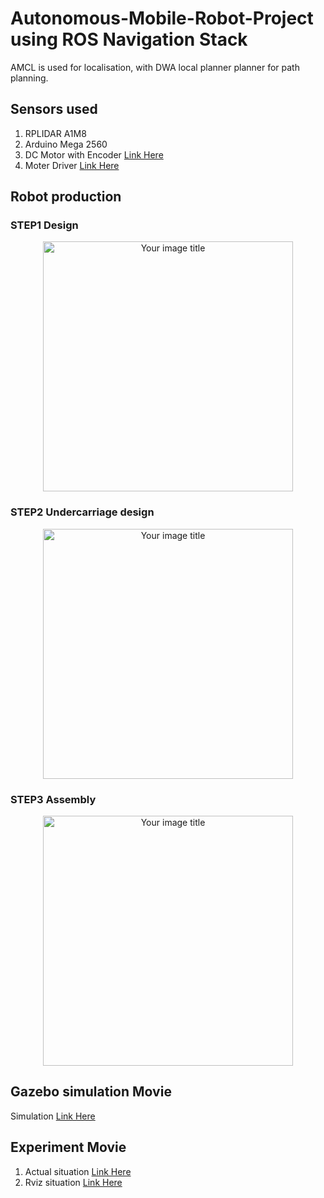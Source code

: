 # Autonomous-Mobile-Robot-Project using ROS Navigation Stack
AMCL is used for localisation, with DWA local planner planner for path planning.
## Sensors used
1. RPLIDAR A1M8
2. Arduino Mega 2560
3. DC Motor with Encoder [Link Here](https://osoyoo.store/products/dc-motor-robotic-car-speed-encoder-9v-for-arduino-raspberry-pi-platform-diy?variant=31930889830511)
4. Moter Driver [Link Here](https://osoyoo.store/collections/arduino-robot-car-v2-0/products/osoyoo-model-x-motor-driver-module-for-arduino-v2-0-robot-carmodel-2018000800?variant=31648878755951)

## Robot production

### STEP1 Design
<div align="center">
<img src="https://user-images.githubusercontent.com/52307432/108242592-6e9dd980-7190-11eb-96ec-b431d58bef57.jpg" alt="Your image title"  width="400">
</div>

### STEP2 Undercarriage design
<div align="center">
<img src="https://user-images.githubusercontent.com/52307432/108243713-ba9d4e00-7191-11eb-98ac-c87bb7d3a83c.jpg" alt="Your image title"  width="400">
</div>

### STEP3 Assembly
<div align="center">
<img src="https://user-images.githubusercontent.com/52307432/108243883-ec161980-7191-11eb-8bca-106ccb291834.jpg" alt="Your image title"  width="400">
</div>

## Gazebo simulation Movie

Simulation [Link Here](https://user-images.githubusercontent.com/52307432/108248440-3221ac00-7197-11eb-89a6-85a4acc00491.mp4)

## Experiment Movie

1. Actual situation [Link Here](https://user-images.githubusercontent.com/52307432/108245357-87f45500-7193-11eb-86a6-40e8a15917b9.mp4
)
2. Rviz situation [Link Here](https://user-images.githubusercontent.com/52307432/108245790-0d780500-7194-11eb-8ba5-cb0e6e3e41f9.mp4
)

